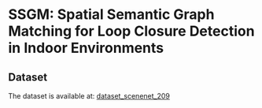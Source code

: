 # SSGM: Spatial Semantic Graph Matching for Loop Closure Detection in Indoor Environments

## Dataset
The dataset is available at: [dataset_scenenet_209](https://drive.google.com/file/d/1TMKp0iFraOTDhiLa-xvTD_-svpn5nyM8/view?usp=drive_link)
